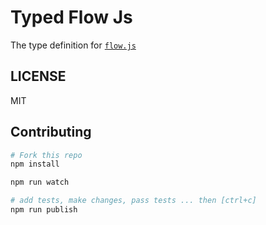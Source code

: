 # Typed Flow Js
The type definition for [`flow.js`](https://github.com/flowjs/flow.js)

## LICENSE
MIT

## Contributing

```sh
# Fork this repo
npm install

npm run watch

# add tests, make changes, pass tests ... then [ctrl+c]
npm run publish
```
